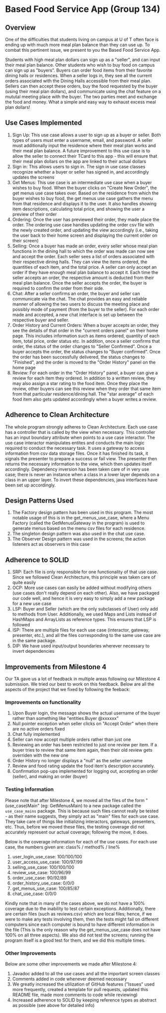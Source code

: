 # Based Food Service App (Group 134)

## Overview

One of the difficulties that students living on campus at U of T often 
face is ending up with much more meal plan balance than they can use up.
To combat this pertinent issue, we present to you the Based Food Service App.

Students with high meal plan dollars can sign up as a "seller", and can
input their meal plan balance.  Other students who wish to buy food on
campus can sign up as "buyers".  Buyers can order food items from their
favorite dining halls or residences.  When a seller logs in, they see 
all the current orders associated with the Dining Halls accessible from their
meal plan.  Sellers can then accept these orders, buy the food requested by
the buyer (using their meal plan dollars), and communicate using the chat feature 
on a mututal meeting place with the buyer.  The two parties meet and exchange the food 
and money. What a simple and easy way to exhaust excess meal plan dollars!

## Use Cases Implemented

1. Sign Up: This use case allows a user to sign up as a buyer or seller.  Both
types of users must enter a username, email, and password.  A seller must additionally
input the residence where their meal plan works and their meal plan balance.  A future
improvement to this use case is to allow the seller to connect their TCard to this app - 
this will ensure that their meal plan dollars on the app are linked to their actual dollars
2. Sign in: This allows users to sign in.  The sign in use case classes recognize
whether a buyer or seller has signed in, and accordingly updates the screens
3. Get Menus: This use case is an intermediate use case when a buyer wishes to
buy food.  When the buyer clicks on "Create New Order", the get menus use case
takes over.  Based on the residence from which the buyer wishes to buy food, 
the get menus use case gathers the menu from that residence and displays it
to the user.  It also handles showing item descriptions, calculating total price,
and showing the user a preview of their order
4. Ordering: Once the user has previewed their order, they made place the order.
The ordering use case handles updating the order csv file with the newly created
order, and updating the view accordingly (i.e., taking the user back to their
home screen and displaying the current order on their screen)
5. Selling: Once a buyer has made an order, every seller whose meal plan functions
in the dining hall to which the order was made can now see and accept the order.
Each seller sees a list of orders associated with their respective dining halls.
They can view the items ordered, the quantities of each item, and the total price.
A seller can only accept an order if they have enough meal plan balance to accept it.
Each time the seller accepts an order, the respective amount is deducted from their
meal plan balance.
Once the seller accepts the order, the buyer is required to confirm the order
from their side.  
6. Chat: After a seller confirms an order, the buyer and seller can communicate via
the chat.  The chat provides an easy and reliable manner of allowing the two users to
discuss the meeting place and possibly mode of payment (from the buyer to the seller).
For each order made and accepted, a new chat interface is set up between the respective
buyer and seller.
7. Order History and Current Orders: When a buyer accepts an order, they see the details of that order in
the "current orders panel" on their home page.  This includes information such as items
ordered, quantity of each item, total price, order status etc.  In addition, once a seller confirms
that order, the status of the order changes to "Seller Confirmed".  Once a buyer accepts
the order, the status changes to "Buyer confirmed".  Once the order has been successfully
delivered, the status changes to "Finished", and the order is moved to the "Order History"
panel on the home page
8. Review: For each order in the "Order History" panel, a buyer can give a review for
each item they ordered.  In addition to a written review, they may also assign a star
rating to the food item.  Once they place the review, other buyers can see this review
when they order that same item from that particular residence/dining hall.  The "star
average" of each food item also gets updated accordingly when a buyer writes a review.

## Adherence to Clean Architecture

The whole program strongly adheres to Clean Architecture.  Each use case has a controller
that is called by the view when necessary.  This controller has an input boundary
attribute when points to a use case interactor.  The use case interactor manipulates
entites and conducts the main logic required to conduct the necessary task.  It 
uses a gateway to access information from csv data storage files.  Once it has finished
its task, it signals the presenter to prepare a success or fail view.  The presenter then
returns the necessary information to the view, which then updates itself accordingly.
Dependency inversion has been taken care of in very use case; there is never an instance
when a class in a lower layer depends on a class in an upper layer.  To invert
these dependencies, java interfaces have been set up accordingly.

## Design Patterns Used

1. The Factory design pattern has been used in this program.  The most notable
usage of this is in the get_menus_use_case, where a Menu Factory (called the GetMenusGateway in the program) is used to 
generate menus based on the menu csv files for each residence. 
2. The singleton design pattern was also used in the chat use case.  
3. The Observer Design pattern was used in the screens; the action listeners act as observers in this case

## Adherence to SOLID

1. SRP: Each file is only responsible for one functionality of that use case.  Since we followed Clean Architecture,
this principle was taken care of quite easily
2. OCP: More use cases can easily be added without modifying others (use cases don't really depend on each other).
Also, we have packaged our code well, and hence it is very easy to simply add a new package for a new use case
3. LSP: Buyer and Seller (which are the only subclasses of User) only add to methods from User.  Additionally,
we used Maps and Lists instead of HashMaps and ArrayLists as reference types.  This ensures that LSP is followed
4. ISP: There are multiple files for each use case (interactor, gateway, presenter, etc.), and all the files corresponding
to the same use case are in the same package.
5. DIP: We have used input/output boundaries wherever necessary to invert dependencies

## Improvements from Milestone 4
Our TA gave us a lot of feedback in multiple areas following our Milestone 4 submission.  We tried our best to 
work on this feedback.  Below are all the aspects of the project that we fixed by following the feeback:

### Improvements on functionality
1. Upon Buyer login, the message shows the actual username of the buyer rather than something like "entities.Buyer @xxxxxx"
2. Null pointer exception when seller clicks on "Accept Order" when there are no active orders fixed
3. Chat fully implemented
4. Seller can now accept multiple orders rather than just one
5. Reviewing an order has been restricted to just one review per item.  If a buyer tries to review that same item again,
then their old review gets overriden with the new one
6. Order History no longer displays a "null" as the seller username
7. Review and food rating update the food item's description accurately.
8. Confirmation pop-ups implemented for logging out, accepting an order (seller), and making an order (buyer)

### Testing Information
Please note that after Milestone 4, we moved all the files of the form "(use_case)Main" (eg: GetMenusMain) to a new package
called the `use_case_mains` package.  This is because such files cannot really be tested - as their name suggests, they
simply act as "main" files for each use case.  They take care of things like initializing interactors, gateways, 
presenters, etc.  Thus, before we moved these files, the testing coverage did not accurately represent our actual coverage;
following the move, it does.

Below is the coverage information for each of the use cases.  For each use case, the numbers given are:
class% / method% / line%
1. user_login_use_case: 100/100/100
2. user_access_use_case: 100/97/99
3. selling_use_case: 100/100/100
4. review_use_case: 100/96/99
5. order_use_case: 90/92/89
6. order_history_use_case: 0/0/0
7. get_menus_use_case: 100/85/87
8. chat_use_case: 0/0/0

Kindly note that in many of the cases above, we do not have a 100% coverage due to the inability to test certain
exceptions.  Additionally, there are certain files (such as reviews.csv) which are local files; hence, if we were
to make any tests involving them, then the tests might fail on different computers since each computer is bound to
have different information in the file (This is the only reason why the get_menus_use_case does not have 100%
on all three aspects).  We also did not test the screens; running the program itself is a good test for them, and 
we did this multiple times.

### Other Improvements
Below are some other improvements we made after Milestone 4:
1. Javadoc added to all the use cases and all the important screen classes
2. Comments added in code whenever deemed necessary
3. We greatly increased the utilization of GitHub features ("Issues" used more frequently, created a template for 
pull requests, updated this README file, made more comments to code while reviewing)
4. Increased adherence to SOLID by keeping reference types as abstract as possible (see above for detailed info)
